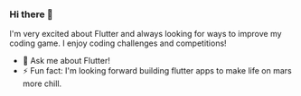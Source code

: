 ### Hi there 👋

I'm very excited about Flutter and always looking for ways to improve my coding game. I enjoy coding challenges and competitions!

- 💬 Ask me about Flutter!
- ⚡ Fun fact: I'm looking forward building flutter apps to make life on mars more chill.

<!--
**hpulst/hpulst** is a ✨ _special_ ✨ repository because its `README.md` (this file) appears on your GitHub profile.
-->
